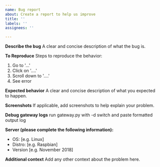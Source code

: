 ```yaml
---
name: Bug report
about: Create a report to help us improve
title: ''
labels: ''
assignees: ''

---
```


**Describe the bug**
A clear and concise description of what the bug is.

**To Reproduce**
Steps to reproduce the behavior:
1. Go to '...'
2. Click on '....'
3. Scroll down to '....'
4. See error

**Expected behavior**
A clear and concise description of what you expected to happen.

**Screenshots**
If applicable, add screenshots to help explain your problem.

**Debug gateway logs**
run gateway.py with -d switch and paste formatted output log

**Server (please complete the following information):**
 - OS: [e.g. Linux]
 - Distro: [e.g. Raspbian]
 - Version [e.g. November 2018]

**Additional context**
Add any other context about the problem here.
